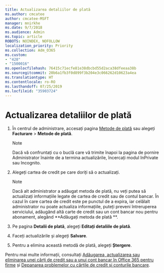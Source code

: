 ```yaml
---
title: Actualizarea detaliilor de plată
ms.author: cmcatee
author: cmcatee-MSFT
manager: mnirkhe
ms.date: 9/7/2018
ms.audience: Admin
ms.topic: article
ROBOTS: NOINDEX, NOFOLLOW
localization_priority: Priority
ms.collection: Adm_O365
ms.custom:
- "428"
- "1500016"
ms.openlocfilehash: 76415c71ecfe81e38dbcbd55d2aca38dfeeaa38b
ms.sourcegitcommit: 20b6a1fb3f0d899f3b204e3c066262d10623a4ea
ms.translationtype: HT
ms.contentlocale: ro-RO
ms.lasthandoff: 07/25/2019
ms.locfileid: "35903724"
---
```

# <a name="update-payment-details"></a>Actualizarea detaliilor de plată

1. În centrul de administrare, accesați pagina [Metode de plată](https://go.microsoft.com/fwlink/p/?linkid=2018806) sau alegeți **Facturare** \> **Metode de plată**.

    > [!NOTE]
    > Dacă vă confruntați cu o buclă care vă trimite înapoi la pagina de pornire Administrator înainte de a termina actualizările, încercați modul InPrivate sau Incognito.
  
2. Alegeți cartea de credit pe care doriți să o actualizați.

    > [!NOTE]
    > Dacă alt administrator a adăugat metoda de plată, nu veți putea să actualizați informațiile legate de cartea de credit sau de contul bancar. În cazul în care cartea de credit este pe punctul de a expira, iar celălalt administrator nu poate actualiza informațiile, puteți preveni întreruperea serviciului, adăugând altă carte de credit sau un cont bancar nou pentru abonament, alegând **Adăugați metoda de plată **.
  
3. Pe pagina **Detalii de plată**, alegeți **Editați detaliile de plată**. 

4. Faceți actualizările și alegeți **Salvare**.

5. Pentru a elimina această metodă de plată, alegeți **Ștergere**.

Pentru mai multe informații, consultați [Adăugarea, actualizarea sau eliminarea unei cărți de credit sau a unui cont bancar în Office 365 pentru firme](https://support.office.com/article/30ba9c83-50d8-4020-90ed-830a5b8c8724) și [Depanarea problemelor cu cărțile de credit și conturile bancare](https://support.office.com/article/30ba9c83-50d8-4020-90ed-830a5b8c8724).
